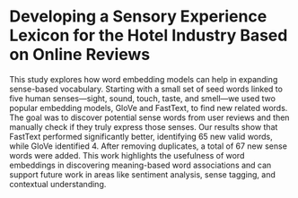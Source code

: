 # Developing a Sensory Experience Lexicon for the Hotel Industry Based on Online Reviews

This study explores how word embedding models can help in expanding sense-based vocabulary. Starting with a small set of seed words linked to five human senses—sight, sound, touch, taste, and smell—we used two popular embedding models, GloVe and FastText, to find new related words. The goal was to discover potential sense words from user reviews and then manually check if they truly express those senses. Our results show that FastText performed significantly better, identifying 65 new valid words, while GloVe identified 4. After removing duplicates, a total of 67 new sense words were added. This work highlights the usefulness of word embeddings in discovering meaning-based word associations and can support future work in areas like sentiment analysis, sense tagging, and contextual understanding.
